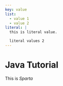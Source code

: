 ```yaml
---
key: value
list:
  - value 1
  - value 2
literal: |
  this is literal value.

  literal values 2
---
```


# Java Tutorial

This is *Sparta*
